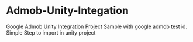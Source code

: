 # Admob-Unity-Integation
Google Admob Unity Integration Project Sample with google admob test id. Simple Step to import in unity project
